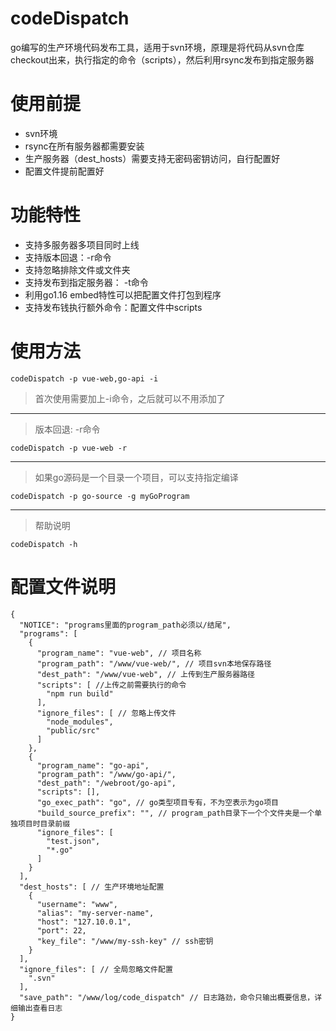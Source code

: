 # codeDispatch
 go编写的生产环境代码发布工具，适用于svn环境，原理是将代码从svn仓库checkout出来，执行指定的命令（scripts），然后利用rsync发布到指定服务器

 # 使用前提
 - svn环境
 - rsync在所有服务器都需要安装
 - 生产服务器（dest_hosts）需要支持无密码密钥访问，自行配置好
 - 配置文件提前配置好
# 功能特性
- 支持多服务器多项目同时上线
- 支持版本回退：-r命令
- 支持忽略排除文件或文件夹
- 支持发布到指定服务器： -t命令
- 利用go1.16 embed特性可以把配置文件打包到程序
- 支持发布钱执行额外命令：配置文件中scripts

 # 使用方法
 ```
 codeDispatch -p vue-web,go-api -i 
 ```
 > 首次使用需要加上-i命令，之后就可以不用添加了
 ---
 > 版本回退: -r命令
```
codeDispatch -p vue-web -r
```

---
> 如果go源码是一个目录一个项目，可以支持指定编译
```
codeDispatch -p go-source -g myGoProgram
```
---
> 帮助说明
```
codeDispatch -h
```

# 配置文件说明
```
{
  "NOTICE": "programs里面的program_path必须以/结尾",
  "programs": [
    {
      "program_name": "vue-web", // 项目名称
      "program_path": "/www/vue-web/", // 项目svn本地保存路径
      "dest_path": "/www/vue-web", // 上传到生产服务器路径
      "scripts": [ //上传之前需要执行的命令
        "npm run build"
      ],
      "ignore_files": [ // 忽略上传文件
        "node_modules",
        "public/src"
      ]
    },
    {
      "program_name": "go-api",
      "program_path": "/www/go-api/",
      "dest_path": "/webroot/go-api",
      "scripts": [],
      "go_exec_path": "go", // go类型项目专有，不为空表示为go项目
      "build_source_prefix": "", // program_path目录下一个个文件夹是一个单独项目时目录前缀
      "ignore_files": [
        "test.json",
        "*.go"
      ]
    }
  ],
  "dest_hosts": [ // 生产环境地址配置
    {
      "username": "www",
      "alias": "my-server-name",
      "host": "127.10.0.1",
      "port": 22,
      "key_file": "/www/my-ssh-key" // ssh密钥
    }
  ],
  "ignore_files": [ // 全局忽略文件配置
    ".svn"
  ],
  "save_path": "/www/log/code_dispatch" // 日志路劲，命令只输出概要信息，详细输出查看日志
}
```